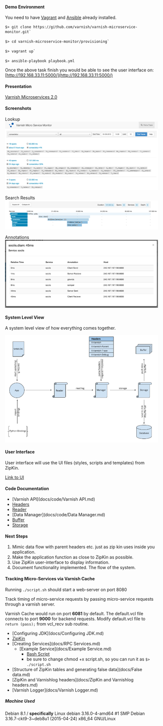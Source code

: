 #### Demo Environment ####

You need to have [Vagrant](https://www.vagrantup.com/) and [Ansible](http://www.ansible.com/) already installed.

```
$> git clone https://github.com/varnish/varnish-microservice-monitor.git`

$> cd varnish-microservice-monitor/provisioning`

$> vagrant up`

$> ansible-playbook playbook.yml
```

Once the above task finish you would be able to see the user interface on: [http://192.168.33.11:5000/](http://192.168.33.11:5000/)

#### Presentation ####
[Varnish Microservices 2.0](http://www.slideshare.net/Varnish_software/microservices-20)

#### Screenshots ####

Lookup
![service lookup](images/service-lookup.png)

Search Results
![services drilldown view](images/services-drilldown-view.png)

Annotations
![service annotations](images/service-annotation-view.png)

#### System Level View ####

A system level view of how everything comes together.

![system diagram](images/system-diagram.png)

#### User Interface ####

User interface will use the UI files (styles, scripts and templates) from ZipKin.

[Link to UI](ui/)

#### Code Documentation ####

* [Varnish API](docs/code/Varnish API.md)
* [Headers](docs/code/Headers.md)
* [Reader](docs/code/Reader.md)
* [Data Manager](docs/code/Data Manager.md)
* [Buffer](docs/code/Buffer.md)
* [Storage](docs/code/Storage.md)

#### Next Steps ####

1. Mimic data flow with parent headers etc. just as zip kin uses inside you application.
2. Make the application function as close to ZipKin as possible.
3. Use ZipKin user-interface to display information.
4. Document functionality implemented. The flow of the system.

#### Tracking Micro-Services via Varnish Cache ####

Running ``./script.sh`` should start a web-server on port 8080

Track timing of micro-service requests by passing micro-service requests through a varnish server.

Varnish Cache would run on port **6081** by default. The default.vcl file connects to port **9000** for backend requests. Modify default.vcl file to ``return (pass);`` from vcl_recv sub routine.

* [Configuring JDK](docs/Configuring JDK.md)
* [ZipKin](docs/ZipKin.md)
* [Creating Services](docs/RPC Services.md)
  * [Example Service](docs/Example Service.md)
    * [Bash Script](script.sh)
     * be sure to change chmod +x script.sh, so you can run it as ``$> ./script.sh``
* [Structure of ZipKin tables and generating false data](docs/False data.md)
* [ZipKin and Varnishlog headers](docs/ZipKin and Varnishlog headers.md)
* [Varnish Logger](docs/Varnish Logger.md)


##### Machine Used #####

Debian 8.1 / **specifically** Linux debian 3.16.0-4-amd64 #1 SMP Debian 3.16.7-ckt9-3~deb8u1 (2015-04-24) x86_64 GNU/Linux
